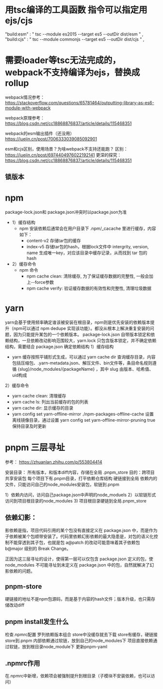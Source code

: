 # 用tsc编译的工具函数 指令可以指定用ejs/cjs
"build:esm" : " tsc --module es2015 --target es5 --outDir dist/esm " ,
"build:cjs" : " tsc --module commonjs --target es5 --outDir dist/cjs " ,

# 需要loader等tsc无法完成的，webpack不支持编译为ejs，替换成rollup

webpack情况参考：
https://stackoverflow.com/questions/65781464/outputting-library-as-es6-module-with-webpack

webpack原理参考：
https://blog.csdn.net/cc18868876837/article/details/115468351

webpack的esm输出插件（还没用）
https://juejin.cn/post/7006333039085092901


esm和cjs区别，使用场景？为啥webpack不支持还能跑？
区别：
https://juejin.cn/post/6974404976022192141
更深的探究：
https://blog.csdn.net/cc18868876837/article/details/115468351






## 锁版本


# npm
package-lock.json和 package.json冲突时以package.json为准

- 1）缓存结构 
  - npm 安装依赖后通常会在用户目录下 .npm/_cacache 里进行缓存，内容如下：
    - content-v2 存储tar包的缓存
    - index-v5 存储tar包的hash，根据lock文件中 intergrity, version, name 生成唯一key，对应该目录中缓存记录，从而找到 tar 包的 hash
- 2）缓存命令
  - npm 命令
    - npm cache clean: 清除缓存, 为了保证缓存数据的完整性, 一般会加上--force参数
    - npm cache verify: 验证缓存数据的有效性和完整性, 清理垃圾数据   

# yarn
yarn会基于使用频率确定谁该被安装在根目录，npm则是优先安装的依赖版本提升（npm可以通过 npm dedupe 实现该功能）。都没从根本上解决重复安装的问题，因为只能提升某包的一个依赖版本。
package-lock.json 自带版本锁定和依赖结构，一旦依赖改动影响范围较大，yarn.lock 只包含版本锁定，并不确定依赖结构，需要结合 package.json 确定依赖结构
1）缓存结构
  - yarn 缓存按照平铺形式生成，可以通过 yarn cache dir 查询缓存目录，内容包括压缩包、.yarn-metadata.json、解压文件、bin文件等，条目命名规则遵循 {slug}/node_modules/{packageName} ，其中 slug 由版本、哈希值、uid构成

2）缓存命令
  - yarn cache clean: 清理缓存
  - yarn cache ls: 列出当前缓存的包的列表
  - yarn cache dir: 显示缓存的目录
  - yarn config set yarn-offline-mirror ./npm-packages-offline-cache 设置离线镜像目录，通过设置 yarn config set yarn-offline-mirror-pruning true 保持目录及时更新



# pnpm 三层寻址
参考：
https://zhuanlan.zhihu.com/p/553804414

安装目录：
所有版本，和版本diff内容，存储在全局 .pnpm_store
目的：跨项目共享安装包
每个项目下有.pnpm目录，打平依赖仓库结构 硬链接到全局
依赖内的文件，只能访问自己的node_modules安装包，软链到.pnpm

1）依赖内访问，访问自己package.json中声明的node_moduels
2）以软链形式访问到项目根目录的node_modules
3) 项目根目录硬链到全局.pnpm_store

## 依赖幻影：

影依赖是指，项目代码引用的某个包没有直接定义在 package.json 中，而是作为子依赖被某个包顺带安装了。代码里依赖幻影依赖的最大隐患是，对包的语义化控制不能穿透到其子包，也就是包 a@patch 的改动可能意味着其子依赖包 b@major 级别的 Break Change。

正因为这三层寻址的设计，使得第一层可以仅包含 package.json 定义的包，使 node_modules 不可能寻址到未定义在 package.json 中的包，自然就解决了幻影依赖的问题。

## pnpm-store
硬链接的地址不是npm包源码，而是基于内容的hash文件；版本升级，也只需存储改动diff

## pnpm install发生什么
检查.npmrc配置
罗列依赖版本组合
store中没缓存就去下载
store有缓存，硬链接store到.pnpm
内部依赖通过软链，放到自己的node_modules下
项目直接依赖通过软链，放到根目录node_module下
更新pnpm-yaml

## .npmrc作用
在.npmrc中新增，依赖项会被强制提升到根目录（子模块不安装依赖，也可以访问）


